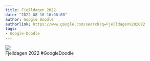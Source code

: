 ```yaml
---
title: Fjelldagen 2022
date: "2022-08-10 16:00:00"
author: Google Doodle
authorlink: https://www.google.com/search?q=Fjelldagen%202022
tags:
- Google-Doodle
---
```

<img src="https://www.google.com/logos/doodles/2022/mountain-day-2022-6753651837109474-l.png" referrerpolicy="no-referrer"><br>Fjelldagen 2022 #GoogleDoodle